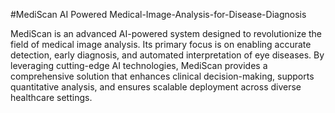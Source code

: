 #MediScan AI Powered Medical-Image-Analysis-for-Disease-Diagnosis



MediScan is an advanced AI-powered system designed to revolutionize the field of medical image analysis.
Its primary focus is on enabling accurate detection, early diagnosis, and automated interpretation of eye diseases.
By leveraging cutting-edge AI technologies, MediScan provides a comprehensive solution that enhances clinical decision-making,
supports quantitative analysis, and ensures scalable deployment across diverse healthcare settings.
